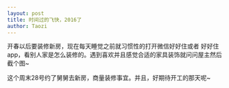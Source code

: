 ```yaml
---
layout: post
title: 时间过的飞快，2016了
author: Taozi
---
```


开春以后要装修新房，现在每天睡觉之前就习惯性的打开微信好好住或者 好好住app，看别人家是怎么装修的。遇到喜欢并且感觉合适的家具装饰就问问屋主然后截个图~

这个周末28号约了舅舅去新房，商量装修事宜。并且，好期待开工的那天呢~


